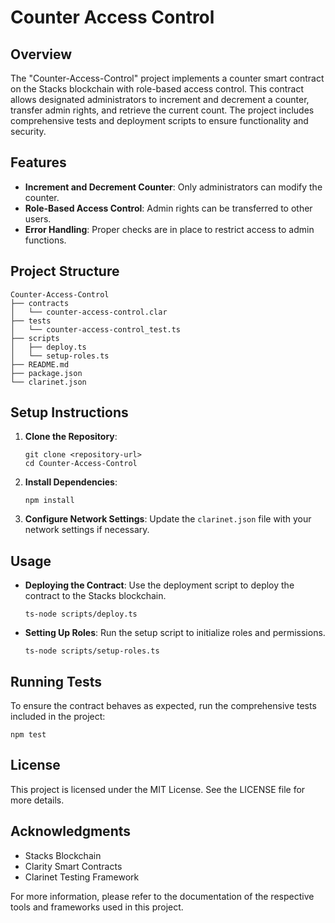 # Counter Access Control

## Overview
The "Counter-Access-Control" project implements a counter smart contract on the Stacks blockchain with role-based access control. This contract allows designated administrators to increment and decrement a counter, transfer admin rights, and retrieve the current count. The project includes comprehensive tests and deployment scripts to ensure functionality and security.

## Features
- **Increment and Decrement Counter**: Only administrators can modify the counter.
- **Role-Based Access Control**: Admin rights can be transferred to other users.
- **Error Handling**: Proper checks are in place to restrict access to admin functions.

## Project Structure
```
Counter-Access-Control
├── contracts
│   └── counter-access-control.clar
├── tests
│   └── counter-access-control_test.ts
├── scripts
│   ├── deploy.ts
│   └── setup-roles.ts
├── README.md
├── package.json
└── clarinet.json
```

## Setup Instructions
1. **Clone the Repository**: 
   ```
   git clone <repository-url>
   cd Counter-Access-Control
   ```

2. **Install Dependencies**: 
   ```
   npm install
   ```

3. **Configure Network Settings**: Update the `clarinet.json` file with your network settings if necessary.

## Usage
- **Deploying the Contract**: Use the deployment script to deploy the contract to the Stacks blockchain.
  ```
  ts-node scripts/deploy.ts
  ```

- **Setting Up Roles**: Run the setup script to initialize roles and permissions.
  ```
  ts-node scripts/setup-roles.ts
  ```

## Running Tests
To ensure the contract behaves as expected, run the comprehensive tests included in the project:
```
npm test
```

## License
This project is licensed under the MIT License. See the LICENSE file for more details.

## Acknowledgments
- Stacks Blockchain
- Clarity Smart Contracts
- Clarinet Testing Framework

For more information, please refer to the documentation of the respective tools and frameworks used in this project.